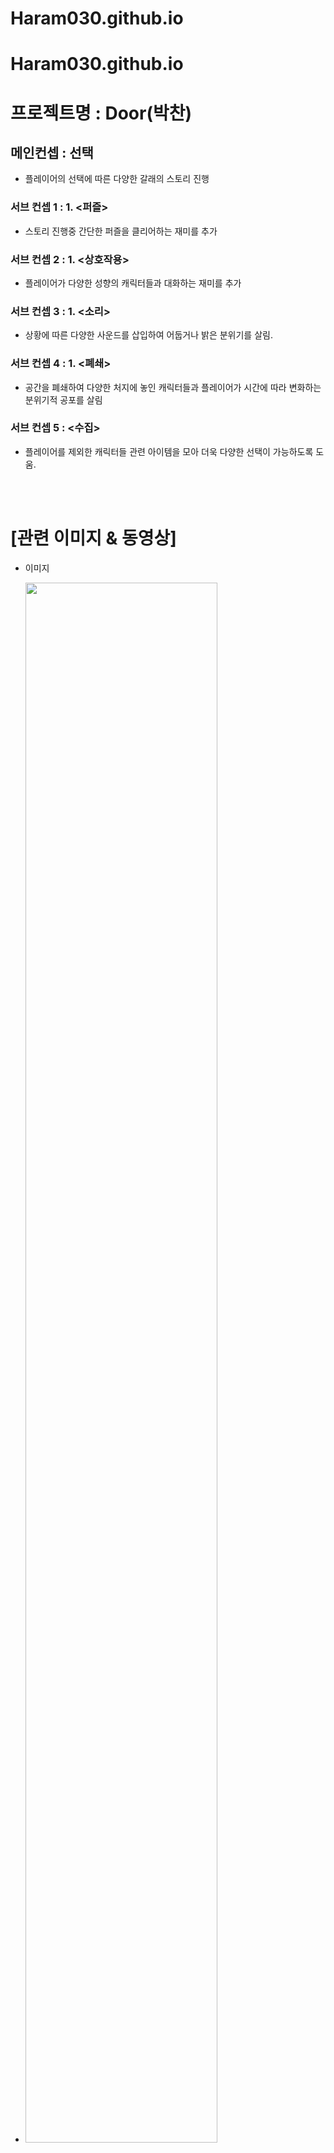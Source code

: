 # Haram030.github.io
# Haram030.github.io
# 프로젝트명 : Door(박찬)
## 메인컨셉 : 선택

-  플레이어의 선택에 따른 다양한 갈래의 스토리 진행 
  

### 서브 컨셉 1 : 1. <퍼즐>

-  스토리 진행중 간단한 퍼즐을 클리어하는 재미를 추가

### 서브 컨셉 2 : 1. <상호작용>

-  플레이어가 다양한 성향의 캐릭터들과 대화하는 재미를 추가

### 서브 컨셉 3 : 1. <소리>

-  상황에 따른 다양한 사운드를 삽입하여 어둡거나 밝은 분위기를 살림.

### 서브 컨셉 4 : 1. <폐쇄>

-  공간을 폐쇄하여 다양한 처지에 놓인 캐릭터들과 플레이어가 시간에 따라 변화하는 분위기적 공포를 살림

### 서브 컨셉 5 : <수집>

- 플레이어를 제외한 캐릭터들 관련 아이템을 모아 더욱 다양한 선택이 가능하도록 도움.

<br><br>

# [관련 이미지 & 동영상]

- 이미지
- <img width="80%" src="https://github.com/Haram030/Haram030.github.io/assets/127164063/6e860c9c-f48f-48a7-8c2f-7fd198974c78"/>

  이러한 형태의 각종 맵을 함정을 해재하고 탈출하는 게임입니다.

- <img width="80%" src="https://github.com/Haram030/Haram030.github.io/assets/127164063/d74332fd-5441-419e-b97c-ef8790d78584"/>
  이런식으로 다른 npc 들 과의 대화를 통하여 힌트를 얻고 스토리를 진행할 수 있습니다.

- 동영상
- https://youtu.be/iqiXST7SFMM
  (유사게임영상) 폴가이즈 게임사에서 제공하는 크리에이터로 유저들이 직접 만들어본 맵의 플레이 영상 입니다.


- https://youtu.be/Lm5yHWBzfXo
  참고한 유사게임인 폴가이즈의 시네마틱 트레일러 입니다.                     




<br><br>

# [대표 이미지]

<img width="80%" src="https://github.com/Haram030/Haram030.github.io/assets/127164063/a43f5fea-1a72-43f3-96ac-5b9065656de1"/>

<br><br>

# [컨셉 & 대표이미지 기반 작품묘사]

> ### 대표이미지 기반 : 스토리의 추리와 함정 해제를 동시에 하는 추리 탈출게임.

<br><br>

# [<Door> 구성 요소]

<br>

## 1. 메커니즘

[도전 과제]

함정 - 방(스테이지)를 다음단계로 넘어가기 위해서는 방에있는 함정을 해결해야만 한다. 
  방의 컨셉에 맞는 다양한 함정을 해결해야함
[재미 요소]

1. NPC들과의 대화에서 자신들이 원하는 선택지를 선택하여 다양한 결과를 낳을 수 있음.
2. 방마다 놓여진 함정을 해결하면서 함정 클리어에 대한 성취감을 느낌.
3. 다양한 컨셉에 맞는 스토리와 함정을 느끼며 분위기와 스토리에 대한 재미를 느낄 수 있음. 

<br>

## 2. 이야기

[만들게 된 배경]  
과거 레이튼 교수 시리즈와 단간론파 시리즈를 매우 즐겨하여 레이튼 교수 시리즈의 분위기와 단간론파와 같은 선택적 스토리를 가미하면 재미있는 게임이 나올 수 있겠다는 생각을 해보았습니다.
 
[참신함]
스토리의 분위기와 맞는 다양한 함정을 넣어서 기존의 방탈출이 아닌 다양한 분위기를 가진 방탈출을 만들어 보고자 합니다.

[카메라 관점]  
카메라가 캐릭터의 위에서 캐릭터의 움직임을 따라가는 모습으로 방 전체의 분위기를 나타내고자 합니다.

<br>

## 3. 미적요소

[디자인][컬러]  
게임 화면 중앙에 플레이어가 위치하며 스토리에 맞는 다양한 스테이지 디자인 
NPC와 대화시에는 플레이어와 NPC의 이미지가 확대되어 나타나며 대화창이 그 아래 나타난다 
함정 풀이 화면에서는 함정 이미지를 확대하여 플레이어가 함정을 더욱 자세히 보고 풀이 할 수 있도록 한다.

[컬러]
스토리에 맞는 밝은 색과 어두운 색을 적절히 조합하여 사용.

[음향]  
스토리에 맞는 밝은 음향과 어두운 음향을 적절히 조합하여 사용.
<br>

## 4. 기술
UNITY엔진을 이용하여 쯔꾸르 형식의 추리 방탈출 게임을 제작함. 
키보드로 플레이어를 조작하고 마우스로 선택지와 함정을 풀며 다양한 선택지로 인한 다양한 스토리를 목표로 제작.


# 1. 게임 오브젝트 분해 (구성 요소 분석)

|연번|오브젝트 이름|오브젝트 이미지|
|:----:|:----:|:----:|
|1|플레이어|<img width="80%" src="https://github.com/Haram030/Haram030.github.io/assets/127164063/21e7fb2b-704a-4ae9-953b-db8ed096a242"/>|
|2|플레이어|<img width="200%" src="https://github.com/Haram030/Haram030.github.io/assets/127164063/2ee9a1e5-e5ca-4784-8d51-4540bd0cc5a"/>|
|3|미아 대화|<img width="80%" src="https://github.com/Haram030/Haram030.github.io/assets/127164063/60778cae-95c5-4da0-aeeb-e6b8cd724709"/>|
|4|재열 대화|<img width="25%" src="https://github.com/Haram030/Haram030.github.io/assets/127164063/72967f41-b8b5-49e9-a4c3-a3dee603b0ab"/>|
|5|문제지|<img width="80%" src="https://github.com/Haram030/Haram030.github.io/assets/127164063/bc8a8de8-af6e-4f42-8ce4-71cbe34b29a5"/>|
|6|열쇠|<img width="80%" src="https://github.com/Haram030/Haram030.github.io/assets/127164063/20241ff4-e8a7-4f1f-8d7d-fe585dab3a85"/>|
|7|문|<img width="80%" src="https://github.com/Haram030/Haram030.github.io/assets/127164063/b85109fb-05de-4d33-ab98-f4cd0f8a9033"/>|

# 2. 파라미터(속성) 뽑아 보기

1.오브젝트 이름: Player

|속성|오브젝트 이름|설명|
|:----:|:----:|:----:|
|스피드|Speed|플레이어가 움직일때의 속도|
|상태|Status|플레이어가 문제풀이,대화,이동 상태 등을 나타냄|

2.오브젝트 이름: NPC
|속성|오브젝트 이름|설명|
|:----:|:----:|:----:|
|미아|Mia|파란색 머리의 여성|
|재열|Jae|빨간색 머리의 열정적인 남성|
|미호|Miho|흰색 머리의 긴머리 여성.|

3.오브젝트 이름 : Map
|속성|오브젝트 이름|설명|
|:----:|:----:|:----:|
|학교|School|학교를 분위기를 연출한 1스테이지|
|호텔|Hotel|호텔 분위기를 연출한 2 스테이지|
|숲|Forest|숲의 분위기를 연출한 3스테이지|


# 3. 행동 뽑아 보기

1.오브젝트 이름: Player

|속성|오브젝트 이름|설명|
|:----:|:----:|:----:|
|이동|Move|W,A,S,D로 이동 맵을 이동한다|
|상호작용|Interaction|NPC와 문제들과 마우스로 상호작용한다.|


# 4. 플레이어 캐릭터 속성(파라미터)

|속성|오브젝트 이름|설명|
|:----:|:----:|:----:|
|미아|Mia|파란색 머리의 여성 캐릭터 엉뚱하고 밝은 성격.|
|재열|Jae|빨간색 머리의 남성 캐릭터 열정적이고 화를 자주냄.|
|미호|Miho|흰색 머리의 여성캐릭터 말수가 적고 차가운 성격.|

# 5. 게임의 규칙

1) 핵심 규칙
플레이어가 스테이지(방)을 WASD로 이동하며 탐색하고 마우스로 다양한 오브젝트를 클릭하여 스토리를 진행시킨다.
스토리가 방마다의 적정 스토리가 진행되면 숨겨졌던 문이 나타나고 문을 열어 다음으로 넘어가기 위해서는 문에있는 문제를 해결해야만 한다.

2) 보조 규칙

NPC와 대화중에 좋지않은 선택을 할경우 게임이 오버될 수 있다.

# 6. 개발 요구사항 & 흐름도

6-1. 요구사항
1.게임 씬
<br>1-1)게임시작 씬 구현
<br>1-2)게임오버 씬 구현
2.플레이어 이동 및 상호작용
<br>2-1)플레이어 WASD로 상하좌우 이동 구현
<br>2-2)플레이어 이동 애니메이션 구현
<br>2-3)플레이어와 오브젝트의 상호작용 구현
<br>2-4)오브젝트와 상호작용시 애니메이션 구현
3.플레이어 NPC 대화 시스템
<br>3-1)플레이어 NPC 상호작용 구현
<br>3-2)플레이어와 NPC의 대화 창 UI 구현
<br>3-3)대화 내용(스토리) 삽입 및 NPC 감정에 따른 이미지 변경
4.함정 시스템
<br>4-1)함정과 상호작용시 함정 발견 및 풀이 씬으로 전환
<br>4-2)함정 풀이 시 풀이를 마우스로 조작 가능하도록 구현
<br>4-3)함정 클리어 시 나오는 이벤트와 오브젝트 구현
5.UI
<br>5-1)왼쪽 위 게임내의 시간을 나타내는 UI 구현
<br>5-2)오른쪽 위 현재 있는 스테이지를 나타내는 UI 구현
<br>5-3)ESC키를 눌렀을 때 나오는 소리설정, 게임저장, 게임나가기 UI 구현
6.인벤토리 시스템
<br>6-1)I키를 통하여 열 수 있는 인벤토리 창 구현
<br>6-2)오브젝트와 상호작용시에 오브젝트가 인벤토리에 저장 될 수 있도록 구현
<br>6-3)인벤토리에 상호작용 가능한 오브젝트가 있을 시 상호작용 가능하도록 구현
7.게임편의 시스템
<br>7-1)설정 UI를 열어 소리의 크기를 조절 할 수 있도록 구현
<br>7-2)설정 UI를 열어서 게임의 저장을 할 수 있도록 구현
<br>7-3)설정 UI에서 게임의 메인화면으로 나갈 수 있도록 구현


6-2. 시간별 흐름도 flowchart

<img width="80%" src="https://github.com/Haram030/Haram030.github.io/assets/127164063/3a0b824e-5354-46be-a2d1-ccb799343444"/>

6-3. 키보드 이벤트에 대한 흐름도

<img width="80%" src="https://github.com/Haram030/Haram030.github.io/assets/127164063/9107dc88-7756-4e7e-9e55-21a900b898c7"/>



# 7. 스토리 보드

<img width="80%" src="https://github.com/Haram030/Haram030.github.io/assets/127164063/2fedc518-7d44-45fd-b846-7b952384720a"/>







                   
# 8. Github Blog URL
